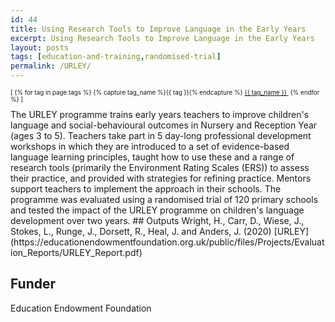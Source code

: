 ```yaml
---
id: 44
title: Using Research Tools to Improve Language in the Early Years
excerpt: Using Research Tools to Improve Language in the Early Years
layout: posts
tags: [education-and-training,randomised-trial]
permalink: /URLEY/
---
```

<div>
  <p style="font-size:.7em;">
    [
    {% for tag in page.tags %}
      {% capture tag_name %}{{ tag }}{% endcapture %}
      <a href="/{{ tag_name }}"><nobr>{{ tag_name }}</nobr>&nbsp;</a>
    {% endfor %}
    ]
  </p>
</div>
The URLEY programme trains early years teachers to improve children's language and social-behavioural outcomes in Nursery and Reception Year (ages 3 to 5). Teachers take part in 5 day-long professional development workshops in which they are introduced to a set of evidence-based language learning principles, taught how to use these and a range of research tools (primarily the Environment Rating Scales (ERS)) to assess their practice, and provided with strategies for refining practice. Mentors support teachers to implement the approach in their schools.  The programme was evaluated using a randomised trial of 120 primary schools and tested the impact of the URLEY programme on children's language development over two years.
## Outputs
Wright, H., Carr, D., Wiese, J., Stokes, L., Runge, J., Dorsett, R., Heal, J. and Anders, J. (2020) [URLEY](https://educationendowmentfoundation.org.uk/public/files/Projects/Evaluation_Reports/URLEY_Report.pdf)

## Funder
Education Endowment Foundation
